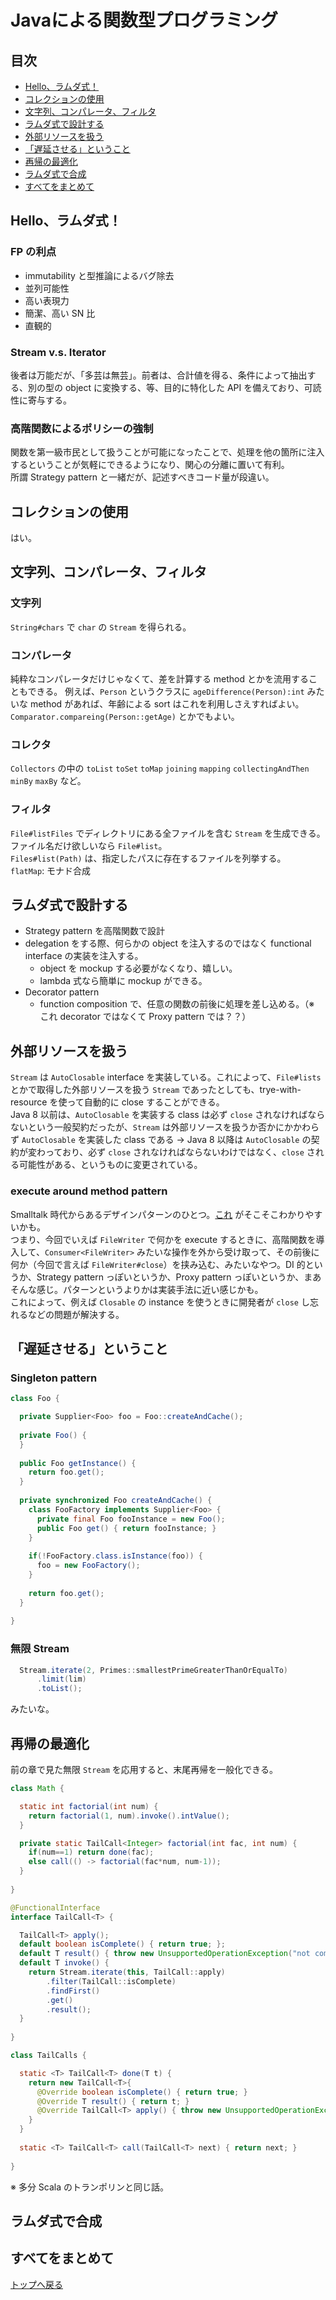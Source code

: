 # Javaによる関数型プログラミング

## 目次
- [Hello、ラムダ式！](#Hello、ラムダ式！)
- [コレクションの使用](#コレクションの使用)
- [文字列、コンパレータ、フィルタ](#文字列、コンパレータ、フィルタ)
- [ラムダ式で設計する](#ラムダ式で設計する)
- [外部リソースを扱う](#外部リソースを扱う)
- [「遅延させる」ということ](#「遅延させる」ということ)
- [再帰の最適化](#再帰の最適化)
- [ラムダ式で合成](#ラムダ式で合成)
- [すべてをまとめて](#すべてをまとめて)


## Hello、ラムダ式！

### FP の利点
- immutability と型推論によるバグ除去
- 並列可能性
- 高い表現力
- 簡潔、高い SN 比
- 直観的

### Stream v.s. Iterator
後者は万能だが、「多芸は無芸」。前者は、合計値を得る、条件によって抽出する、別の型の object に変換する、等、目的に特化した API を備えており、可読性に寄与する。

### 高階関数によるポリシーの強制
関数を第一級市民として扱うことが可能になったことで、処理を他の箇所に注入するということが気軽にできるようになり、関心の分離に置いて有利。  
所謂 Strategy pattern と一緒だが、記述すべきコード量が段違い。

## コレクションの使用
はい。

## 文字列、コンパレータ、フィルタ

### 文字列
`String#chars` で `char` の `Stream` を得られる。

### コンパレータ
純粋なコンパレータだけじゃなくて、差を計算する method とかを流用することもできる。
例えば、`Person` というクラスに `ageDifference(Person):int` みたいな method があれば、年齢による sort はこれを利用しさえすればよい。
`Comparator.compareing(Person::getAge)` とかでもよい。

### コレクタ
`Collectors` の中の `toList` `toSet` `toMap` `joining` `mapping` `collectingAndThen` `minBy` `maxBy` など。

### フィルタ
`File#listFiles` でディレクトリにある全ファイルを含む `Stream` を生成できる。ファイル名だけ欲しいなら `File#list`。  
`Files#list(Path)` は、指定したパスに存在するファイルを列挙する。  
`flatMap`: モナド合成

## ラムダ式で設計する
- Strategy pattern を高階関数で設計
- delegation をする際、何らかの object を注入するのではなく functional interface の実装を注入する。
  - object を mockup する必要がなくなり、嬉しい。
  - lambda 式なら簡単に mockup ができる。
- Decorator pattern
  - function composition で、任意の関数の前後に処理を差し込める。（※ これ decorator ではなくて Proxy pattern では？？）

## 外部リソースを扱う
`Stream` は `AutoClosable` interface を実装している。これによって、`File#lists` とかで取得した外部リソースを扱う `Stream` であったとしても、trye-with-resource を使って自動的に close することができる。  
Java 8 以前は、`AutoClosable` を実装する class は必ず `close` されなければならないという一般契約だったが、`Stream` は外部リソースを扱うか否かにかかわらず `AutoClosable` を実装した class である -> Java 8 以降は `AutoClosable` の契約が変わっており、必ず `close` されなければならないわけではなく、`close` される可能性がある、というものに変更されている。

### execute around method pattern
Smalltalk 時代からあるデザインパターンのひとつ。[これ](https://www.dontpanicblog.co.uk/2020/11/28/execute-around-idiom-in-java/) がそこそこわかりやすいかも。  
つまり、今回でいえば `FileWriter` で何かを execute するときに、高階関数を導入して、`Consumer<FileWriter>` みたいな操作を外から受け取って、その前後に何か（今回で言えば `FileWriter#close`）を挟み込む、みたいなやつ。DI 的というか、Strategy pattern っぽいというか、Proxy pattern っぽいというか、まあそんな感じ。パターンというよりかは実装手法に近い感じかも。  
これによって、例えば `Closable` の instance を使うときに開発者が `close` し忘れるなどの問題が解決する。

## 「遅延させる」ということ

### Singleton pattern
```java
class Foo {

  private Supplier<Foo> foo = Foo::createAndCache();
  
  private Foo() {
  }
  
  public Foo getInstance() {
    return foo.get();
  }
  
  private synchronized Foo createAndCache() {
    class FooFactory implements Supplier<Foo> {
      private final Foo fooInstance = new Foo();
      public Foo get() { return fooInstance; }
    }
    
    if(!FooFactory.class.isInstance(foo)) {
      foo = new FooFactory();
    }
    
    return foo.get();
  }
  
}
```

### 無限 Stream
```java
  Stream.iterate(2, Primes::smallestPrimeGreaterThanOrEqualTo)
      .limit(lim)
      .toList();
```
みたいな。

## 再帰の最適化
前の章で見た無限 `Stream` を応用すると、末尾再帰を一般化できる。
```java
class Math {

  static int factorial(int num) {
    return factorial(1, num).invoke().intValue();
  }

  private static TailCall<Integer> factorial(int fac, int num) {
    if(num==1) return done(fac);
    else call(() -> factorial(fac*num, num-1));
  }
  
}
```
```java
@FunctionalInterface
interface TailCall<T> {

  TailCall<T> apply();
  default boolean isComplete() { return true; };
  default T result() { throw new UnsupportedOperationException("not complete"); }
  default T invoke() {
    return Stream.iterate(this, TailCall::apply)
        .filter(TailCall::isComplete)
        .findFirst()
        .get()
        .result();
  }
  
}
```
```java
class TailCalls {

  static <T> TailCall<T> done(T t) {
    return new TailCall<T>{
      @Override boolean isComplete() { return true; }
      @Override T result() { return t; }
      @Override TailCall<T> apply() { throw new UnsupportedOperationException("already complete"); }
    }
  }
  
  static <T> TailCall<T> call(TailCall<T> next) { return next; }
  
}
```

※ 多分 Scala のトランポリンと同じ話。

## ラムダ式で合成
## すべてをまとめて

[トップへ戻る](https://cyan515.github.io/blogs/)
